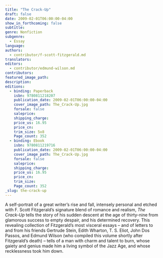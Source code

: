 ```yaml
---
title: "The Crack-Up"
draft: false
date: 2009-02-01T06:00:00-04:00
show_in_forthcoming: false
subtitle:
genre: Nonfiction
subgenre:
  - Essay
language:
authors:
  - contributor/f-scott-fitzgerald.md
translators:
editors:
  - contributor/edmund-wilson.md
contributors:
featured_image_path:
description:
editions:
  - binding: Paperback
    isbn: 9780811218207
    publication_date: 2009-02-01T06:00:00-04:00
    cover_image_path: The_Crack-Up.jpg
    forsale: false
    saleprice:
    shipping_charge:
    price_us: 16.95
    price_cn:
    trim_size: 5x8
    Page_count: 352
  - binding: Ebook
    isbn: 9780811219716
    publication_date: 2009-02-01T06:00:00-04:00
    cover_image_path: The_Crack-Up.jpg
    forsale: false
    saleprice:
    shipping_charge:
    price_us: 16.95
    price_cn:
    trim_size:
    Page_count: 352
_slug: the-crack-up
---
```


A self-portrait of a great writer’s rise and fall, intensely personal and etched with F. Scott Fitzgerald’s signature blend of romance and realism, _The Crack-Up_ tells the story of his sudden descent at the age of thirty-nine from glamorous success to empty despair, and his determined recovery. This revealing collection of Fitzgerald’s most visceral essays – and of letters to and from his friends Gertrude Stein, Edith Wharton, T. S. Eliot, John Dos Passos, and Edmund Wilson (who compiled this volume shortly after Fitzgerald’s death) – tells of a man with charm and talent to burn, whose gaiety and genius made him a living symbol of the Jazz Age, and whose recklessness took him down.

